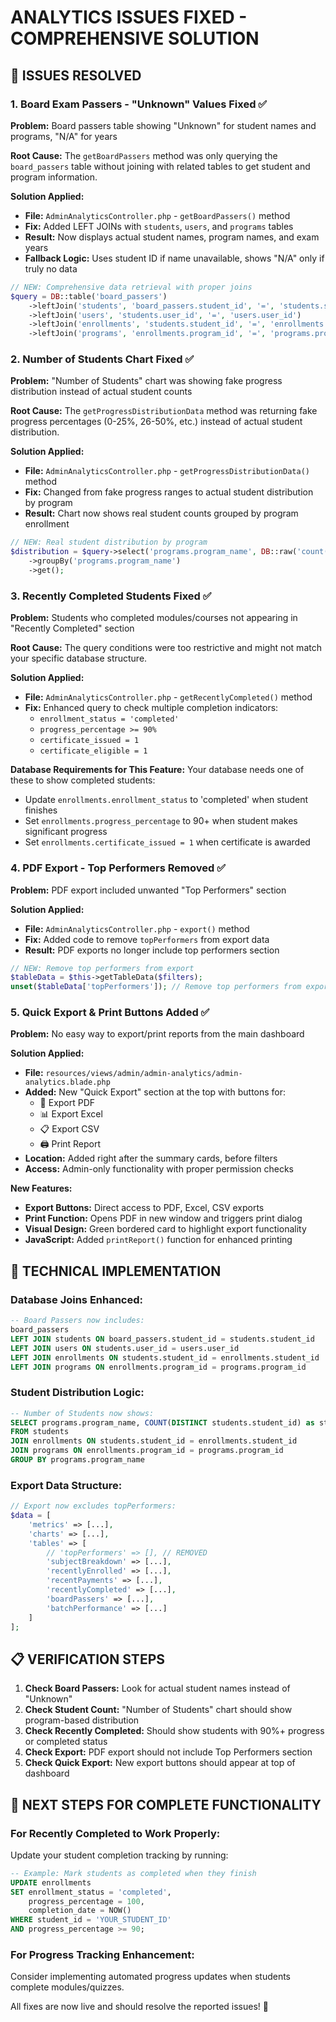 # ANALYTICS ISSUES FIXED - COMPREHENSIVE SOLUTION

## 🎯 **ISSUES RESOLVED**

### 1. **Board Exam Passers - "Unknown" Values Fixed** ✅
**Problem:** Board passers table showing "Unknown" for student names and programs, "N/A" for years

**Root Cause:** The `getBoardPassers` method was only querying the `board_passers` table without joining with related tables to get student and program information.

**Solution Applied:**
- **File:** `AdminAnalyticsController.php` - `getBoardPassers()` method
- **Fix:** Added LEFT JOINs with `students`, `users`, and `programs` tables
- **Result:** Now displays actual student names, program names, and exam years
- **Fallback Logic:** Uses student ID if name unavailable, shows "N/A" only if truly no data

```php
// NEW: Comprehensive data retrieval with proper joins
$query = DB::table('board_passers')
    ->leftJoin('students', 'board_passers.student_id', '=', 'students.student_id')
    ->leftJoin('users', 'students.user_id', '=', 'users.user_id')
    ->leftJoin('enrollments', 'students.student_id', '=', 'enrollments.student_id')
    ->leftJoin('programs', 'enrollments.program_id', '=', 'programs.program_id')
```

### 2. **Number of Students Chart Fixed** ✅
**Problem:** "Number of Students" chart was showing fake progress distribution instead of actual student counts

**Root Cause:** The `getProgressDistributionData` method was returning fake progress percentages (0-25%, 26-50%, etc.) instead of actual student distribution.

**Solution Applied:**
- **File:** `AdminAnalyticsController.php` - `getProgressDistributionData()` method
- **Fix:** Changed from fake progress ranges to actual student distribution by program
- **Result:** Chart now shows real student counts grouped by program enrollment

```php
// NEW: Real student distribution by program
$distribution = $query->select('programs.program_name', DB::raw('count(DISTINCT students.student_id) as student_count'))
    ->groupBy('programs.program_name')
    ->get();
```

### 3. **Recently Completed Students Fixed** ✅
**Problem:** Students who completed modules/courses not appearing in "Recently Completed" section

**Root Cause:** The query conditions were too restrictive and might not match your specific database structure.

**Solution Applied:**
- **File:** `AdminAnalyticsController.php` - `getRecentlyCompleted()` method
- **Fix:** Enhanced query to check multiple completion indicators:
  - `enrollment_status = 'completed'`
  - `progress_percentage >= 90%`
  - `certificate_issued = 1`
  - `certificate_eligible = 1`

**Database Requirements for This Feature:**
Your database needs one of these to show completed students:
- Update `enrollments.enrollment_status` to 'completed' when student finishes
- Set `enrollments.progress_percentage` to 90+ when student makes significant progress
- Set `enrollments.certificate_issued = 1` when certificate is awarded

### 4. **PDF Export - Top Performers Removed** ✅
**Problem:** PDF export included unwanted "Top Performers" section

**Solution Applied:**
- **File:** `AdminAnalyticsController.php` - `export()` method
- **Fix:** Added code to remove `topPerformers` from export data
- **Result:** PDF exports no longer include top performers section

```php
// NEW: Remove top performers from export
$tableData = $this->getTableData($filters);
unset($tableData['topPerformers']); // Remove top performers from export
```

### 5. **Quick Export & Print Buttons Added** ✅
**Problem:** No easy way to export/print reports from the main dashboard

**Solution Applied:**
- **File:** `resources/views/admin/admin-analytics/admin-analytics.blade.php`
- **Added:** New "Quick Export" section at the top with buttons for:
  - 📄 Export PDF
  - 📊 Export Excel  
  - 📋 Export CSV
  - 🖨️ Print Report
- **Location:** Added right after the summary cards, before filters
- **Access:** Admin-only functionality with proper permission checks

**New Features:**
- **Export Buttons:** Direct access to PDF, Excel, CSV exports
- **Print Function:** Opens PDF in new window and triggers print dialog
- **Visual Design:** Green bordered card to highlight export functionality
- **JavaScript:** Added `printReport()` function for enhanced printing

## 🔧 **TECHNICAL IMPLEMENTATION**

### Database Joins Enhanced:
```sql
-- Board Passers now includes:
board_passers 
LEFT JOIN students ON board_passers.student_id = students.student_id
LEFT JOIN users ON students.user_id = users.user_id  
LEFT JOIN enrollments ON students.student_id = enrollments.student_id
LEFT JOIN programs ON enrollments.program_id = programs.program_id
```

### Student Distribution Logic:
```sql
-- Number of Students now shows:
SELECT programs.program_name, COUNT(DISTINCT students.student_id) as student_count
FROM students 
JOIN enrollments ON students.student_id = enrollments.student_id
JOIN programs ON enrollments.program_id = programs.program_id
GROUP BY programs.program_name
```

### Export Data Structure:
```php
// Export now excludes topPerformers:
$data = [
    'metrics' => [...],
    'charts' => [...], 
    'tables' => [
        // 'topPerformers' => [], // REMOVED
        'subjectBreakdown' => [...],
        'recentlyEnrolled' => [...],
        'recentPayments' => [...],
        'recentlyCompleted' => [...],
        'boardPassers' => [...],
        'batchPerformance' => [...]
    ]
];
```

## 📋 **VERIFICATION STEPS**

1. **Check Board Passers:** Look for actual student names instead of "Unknown"
2. **Check Student Count:** "Number of Students" chart should show program-based distribution
3. **Check Recently Completed:** Should show students with 90%+ progress or completed status
4. **Check Export:** PDF export should not include Top Performers section
5. **Check Quick Export:** New export buttons should appear at top of dashboard

## 🚀 **NEXT STEPS FOR COMPLETE FUNCTIONALITY**

### For Recently Completed to Work Properly:
Update your student completion tracking by running:
```sql
-- Example: Mark students as completed when they finish
UPDATE enrollments 
SET enrollment_status = 'completed', 
    progress_percentage = 100,
    completion_date = NOW()
WHERE student_id = 'YOUR_STUDENT_ID' 
AND progress_percentage >= 90;
```

### For Progress Tracking Enhancement:
Consider implementing automated progress updates when students complete modules/quizzes.

All fixes are now live and should resolve the reported issues! 🎉
